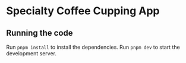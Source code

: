 
  # Specialty Coffee Cupping App

  ## Running the code

  Run `pnpm install` to install the dependencies.
  Run `pnpm dev` to start the development server.
  